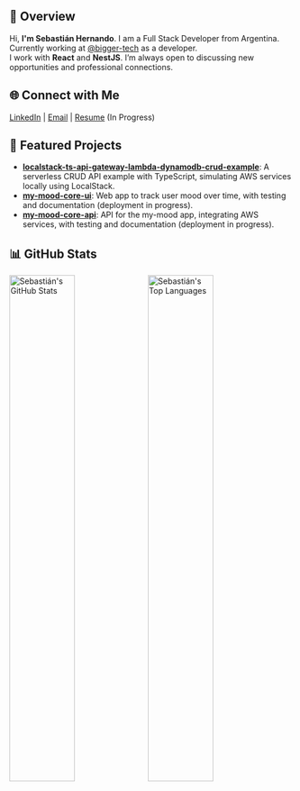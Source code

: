 ## 🚀 Overview

Hi, **I'm Sebastián Hernando**. I am a Full Stack Developer from Argentina. Currently working at [@bigger-tech](https://github.com/bigger-tech) as a developer.
<br>
I work with **React** and **NestJS**. I’m always open to discussing new opportunities and professional connections.

## 🌐 Connect with Me

[LinkedIn](https://www.linkedin.com/in/sebastianhernando/) | [Email](mailto:sebastianhernando.dev@gmail.com) | [Resume](#) (In Progress)

## 🌟 Featured Projects

- [**localstack-ts-api-gateway-lambda-dynamodb-crud-example**](https://github.com/hernandosebastian/localstack-ts-api-gateway-lambda-dynamodb-crud-example): A serverless CRUD API example with TypeScript, simulating AWS services locally using LocalStack.
- [**my-mood-core-ui**](https://github.com/hernandosebastian/my-mood-core-ui): Web app to track user mood over time, with testing and documentation (deployment in progress).
- [**my-mood-core-api**](https://github.com/hernandosebastian/my-mood-core-api): API for the my-mood app, integrating AWS services, with testing and documentation (deployment in progress).

## 📊 GitHub Stats

<div>
  <img src="https://github-readme-stats.vercel.app/api?username=hernandosebastian&show_icons=true&count_private=true&include_all_commits=true&show=stars,commits,prs_merged&theme=github_dark_dimmed&hide_title=true" alt="Sebastián's GitHub Stats" width="48%" />
  <img src="https://github-readme-stats.vercel.app/api/top-langs/?username=hernandosebastian&layout=compact&theme=github_dark_dimmed" alt="Sebastián's Top Languages" width="48%" />
</div>
